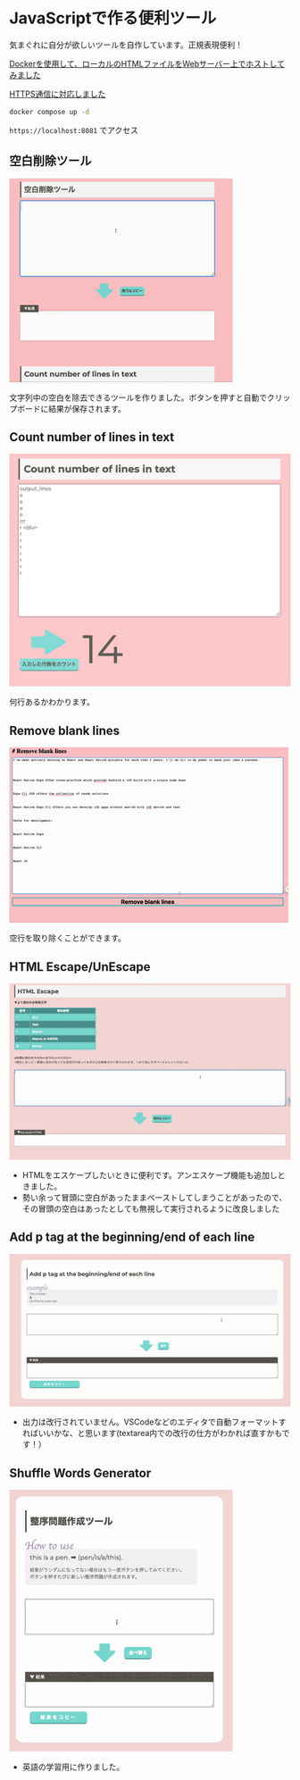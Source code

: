 # JavaScriptで作る便利ツール

気まぐれに自分が欲しいツールを自作しています。正規表現便利！

[Dockerを使用して、ローカルのHTMLファイルをWebサーバー上でホストしてみました](./blog/docker.md)

[HTTPS通信に対応しました](./blog/ssl.md)

```sh
docker compose up -d
```

`https://localhost:8081` でアクセス

## 空白削除ツール

![空白削除ツール](./assets/remove_spaces.gif)

文字列中の空白を除去できるツールを作りました。ボタンを押すと自動でクリップボードに結果が保存されます。

## Count number of lines in text

![行計算ツール](./assets/count_lines.png)

何行あるかわかります。

## Remove blank lines

![Remove blank lines](./assets/remove_blank_lines.gif)

空行を取り除くことができます。

## HTML Escape/UnEscape

![HTML Escape](./assets/html_escape.gif)

- HTMLをエスケープしたいときに便利です。アンエスケープ機能も追加しときました。
- 勢い余って冒頭に空白があったままペーストしてしまうことがあったので、その冒頭の空白はあったとしても無視して実行されるように改良しました

## Add p tag at the beginning/end of each line

![Add p tag](./assets/pTag.gif)

- 出力は改行されていません。VSCodeなどのエディタで自動フォーマットすればいいかな、と思います(textarea内での改行の仕方がわかれば直すかもです！）

## Shuffle Words Generator

![Shuffler](./assets/shuffler.gif)

- 英語の学習用に作りました。